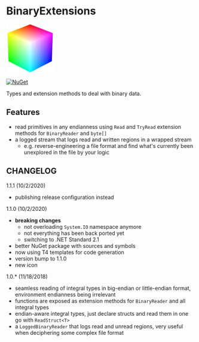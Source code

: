 # BinaryExtensions
![BinaryExtensions](BinaryExtensions.png)

[![NuGet](https://img.shields.io/badge/nuget-latest-blue.svg)](https://www.nuget.org/packages/BinaryExtensions)

Types and extension methods to deal with binary data.

## Features

- read primitives in any endianness using `Read` and `TryRead` extension methods for `BinaryReader` and `byte[]`
- a logged stream that logs read and written regions in a wrapped stream
  - e.g. reverse-engineering a file format and find what's currently been unexplored in the file by your logic

## CHANGELOG

1.1.1 (10/2/2020)
- publishing release configuration instead

1.1.0 (10/2/2020)
- **breaking changes**
  - not overloading `System.IO` namespace anymore
  - not everything has been back ported yet
  - switching to .NET Standard 2.1
- better NuGet package with sources and symbols
- now using T4 templates for code generation
- version bump to 1.1.0
- new icon

1.0.* (11/18/2018)
- seamless reading of integral types in big-endian or little-endian format, environment endianness being irrelevant
- functions are exposed as extension methods for `BinaryReader` and all integral types
- endian-aware integral types, just declare structs and read them in one go with `ReadStruct<T>`
- a `LoggedBinaryReader` that logs read and unread regions, very useful when deciphering some complex file format
